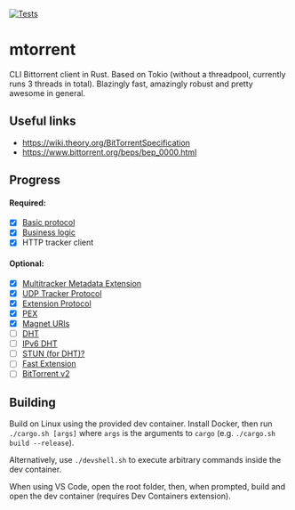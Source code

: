 [![Tests](https://github.com/DanglingPointer/mtorrent/actions/workflows/rust.yml/badge.svg)](https://github.com/DanglingPointer/mtorrent/actions/workflows/rust.yml)

# mtorrent
CLI Bittorrent client in Rust. Based on Tokio (without a threadpool, currently runs 3 threads in total). Blazingly fast, amazingly robust and pretty awesome in general.

## Useful links
- https://wiki.theory.org/BitTorrentSpecification
- https://www.bittorrent.org/beps/bep_0000.html

## Progress
#### Required:
- [x] [Basic protocol](https://www.bittorrent.org/beps/bep_0003.html)
- [x] [Business logic](https://wiki.theory.org/BitTorrentSpecification#Algorithms)
- [x] HTTP tracker client
#### Optional:
- [x] [Multitracker Metadata Extension](https://www.bittorrent.org/beps/bep_0012.html)
- [x] [UDP Tracker Protocol](https://www.bittorrent.org/beps/bep_0015.html)
- [x] [Extension Protocol](https://www.bittorrent.org/beps/bep_0010.html)
- [x] [PEX](https://www.bittorrent.org/beps/bep_0011.html)
- [x] [Magnet URIs](http://www.bittorrent.org/beps/bep_0009.html)
- [ ] [DHT](https://www.bittorrent.org/beps/bep_0005.html)
- [ ] [IPv6 DHT](https://www.bittorrent.org/beps/bep_0032.html)
- [ ] [STUN (for DHT)?](https://datatracker.ietf.org/doc/html/rfc8489)
- [ ] [Fast Extension](https://www.bittorrent.org/beps/bep_0006.html)
- [ ] [BitTorrent v2](http://bittorrent.org/beps/bep_0052.html)

## Building

Build on Linux using the provided dev container. Install Docker, then run `./cargo.sh [args]` where `args` is the arguments to `cargo` (e.g. `./cargo.sh build --release`).

Alternatively, use `./devshell.sh` to execute arbitrary commands inside the dev container.

When using VS Code, open the root folder, then, when prompted, build and open the dev container (requires Dev Containers extension).
